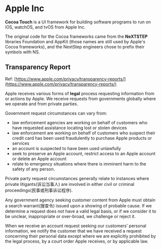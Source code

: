 # Apple Inc

**Cocoa Touch** is a UI framework for building software programs to run on iOS, watchOS, and tvOS from Apple Inc.

The original code for the Cocoa frameworks came from the **NeXTSTEP** libraries Foundation and AppKit \(those names are still used by Apple's Cocoa frameworks\), and the NextStep engineers chose to prefix their symbols with NS.

## Transparency Report

Ref: [https://www.apple.com/privacy/transparency-reports/](https://www.apple.com/privacy/transparency-reports/)

Apple receives various forms of **legal** process requesting information from or actions by Apple. We receive requests from governments globally where we operate and from private parties.

Government request circumstances can vary from:

* law enforcement agencies are working on behalf of customers who have requested assistance locating lost or stolen devices
* law enforcement are working on behalf of customers who suspect their credit card has been used fraudulently to purchase Apple products or services
* an account is suspected to have been used unlawfully
* seek to preserve an Apple account, restrict access to an Apple account or delete an Apple account
* relate to emergency situations where there is imminent harm to the safety of any person.

Private party request circumstances generally relate to instances where private litigants\(诉讼当事人\) are involved in either civil or criminal proceedings\(民事或刑事诉讼程序\).

Any government agency seeking customer content from Apple must obtain a search warrant\(搜查令\) issued upon a showing of probable cause. If we determine a request does not have a valid legal basis, or if we consider it to be unclear, inappropriate or over-broad, we challenge or reject it.

When we receive an account request seeking our customers’ personal information, we notify the customer that we have received a request concerning their personal data except where we are explicitly prohibited by the legal process, by a court order Apple receives, or by applicable law.

